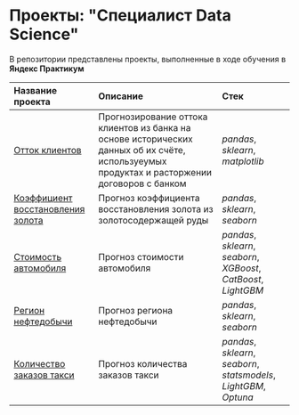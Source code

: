 # Проекты: "Специалист Data Science"
В репозитории представлены проекты, выполненные в ходе обучения в **Яндекс Практикум**

| Название проекта | Описание | Стек | 
| :---------------------- | :---------------------- | :---------------------- |
| [Отток клиентов](https://github.com/akrill-ds/yandex-practicum-projects/tree/main/Customer%20churn/) | Прогнозирование оттока клиентов из банка на основе исторических данных об их счёте, используеумых продуктах и расторжении договоров с банком | *pandas*, *sklearn*, *matplotlib* |
| [Коэффициент восстановления золота](https://github.com/akrill-ds/yandex-practicum-projects/tree/main/Gold%20recovery) | Прогноз коэффициента восстановления золота из золотосодержащей руды | *pandas*, *sklearn*, *seaborn* |
| [Стоимость автомобиля](https://github.com/akrill-ds/yandex-practicum-projects/tree/main/Car%20price/) | Прогноз стоимости автомобиля | *pandas*, *sklearn*, *seaborn*, *XGBoost*, *CatBoost*, *LightGBM* |
| [Регион нефтедобычи](https://github.com/akrill-ds/yandex-practicum-projects/tree/main/Well%20location) | Прогноз региона нефтедобычи | *pandas*, *sklearn*, *seaborn*|
| [Количество заказов такси](https://github.com/akrill-ds/yandex-practicum-projects/tree/main/Taxi%20orders) | Прогноз количества заказов такси | *pandas*, *sklearn*, *seaborn*, *statsmodels*, *LightGBM*, *Optuna*|
